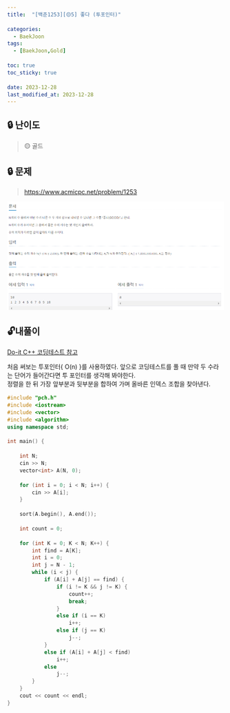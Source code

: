 ```yaml
---
title:  "[백준1253][🟡5] 좋다 (투포인터)"

categories:
  - BaekJoon
tags:
  - [BaekJoon,Gold]

toc: true
toc_sticky: true
 
date: 2023-12-28
last_modified_at: 2023-12-28
---
```

## **🔒 난이도**
> 🟡 골드   
  
  
  
## **🔒 문제**
> https://www.acmicpc.net/problem/1253  

![image](image.png)

## 🔓**내풀이**
[Do-it C++ 코딩테스트 참고](https://www.inflearn.com/course/lecture?courseSlug=%EB%91%90%EC%9E%87-%EC%95%8C%EA%B3%A0%EB%A6%AC%EC%A6%98-%EC%BD%94%EB%94%A9%ED%85%8C%EC%8A%A4%ED%8A%B8-%EC%94%A8%EC%81%A0%EC%81%A0&unitId=148477)  

처음 써보는 투포인터{ O(n) }를 사용하였다. 앞으로 코딩테스트를 풀 때 만약 두 수라는 단어가 들어간다면 투 포인터를 생각해 봐야한다.  
정렬을 한 뒤 가장 앞부분과 뒷부분을 합하여 가며 올바른 인덱스 조합을 찾아낸다.
```c++
#include "pch.h"
#include <iostream>
#include <vector>
#include <algorithm>
using namespace std;

int main() {

	int N;
	cin >> N;
	vector<int> A(N, 0);

	for (int i = 0; i < N; i++) {
		cin >> A[i];
	}

	sort(A.begin(), A.end());

	int count = 0;

	for (int K = 0; K < N; K++) {
		int find = A[K];
		int i = 0;
		int j = N - 1;
		while (i < j) {
			if (A[i] + A[j] == find) {
				if (i != K && j != K) {
					count++;
					break;
				}
				else if (i == K)
					i++;
				else if (j == K)
					j--;
			}
			else if (A[i] + A[j] < find)
				i++;
			else
				j--;
		}
	}
	cout << count << endl;
}
```